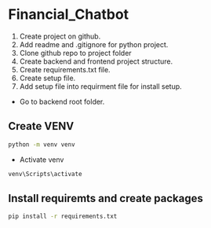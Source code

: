 # Financial_Chatbot

1. Create project on github. 
2. Add readme and .gitignore for python project. 
3. Clone github repo to project folder
4. Create backend and frontend project structure.
5. Create requirements.txt file.
6. Create setup file. 
7. Add setup file into requirment file for install setup. 


- Go to backend root folder.

## Create VENV

```bash 
python -m venv venv 
```

- Activate venv 
```bash 
venv\Scripts\activate
```

## Install requiremts and create packages 

```bash 
pip install -r requirements.txt
```